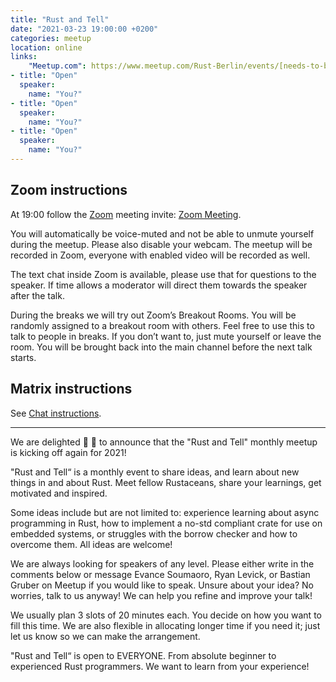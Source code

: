 ```yaml
---
title: "Rust and Tell"
date: "2021-03-23 19:00:00 +0200"
categories: meetup
location: online
links:
    "Meetup.com": https://www.meetup.com/Rust-Berlin/events/[needs-to-be-created]/
- title: "Open"
  speaker:
    name: "You?"
- title: "Open"
  speaker:
    name: "You?"
- title: "Open"
  speaker:
    name: "You?"
---
```




## Zoom instructions

At 19:00 follow the [Zoom][] meeting invite: [Zoom Meeting](https://twilio.zoom.us/j/92809068898?pwd=VHlYRFc3Qi90WjdrNDBNMjJGU0o2QT09).

[Zoom]: https://zoom.us/

You will automatically be voice-muted and not be able to unmute yourself during the meetup.
Please also disable your webcam.
The meetup will be recorded in Zoom, everyone with enabled video will be recorded as well.

The text chat inside Zoom is available, please use that for questions to the speaker. If time allows a moderator will direct them towards the speaker after the talk.

During the breaks we will try out Zoom’s Breakout Rooms.
You will be randomly assigned to a breakout room with others.
Feel free to use this to talk to people in breaks. If you don’t want to, just mute yourself or leave the room.
You will be brought back into the main channel before the next talk starts.

## Matrix instructions

See [Chat instructions](/chat/).

---

We are delighted 🥳 🎉 to announce that the "Rust and Tell" monthly meetup is kicking off again for 2021!
 
"Rust and Tell“ is a monthly event to share ideas, and learn about new things in and about Rust. Meet fellow Rustaceans, share your learnings, get motivated and inspired.

Some ideas include but are not limited to: experience learning about async programming in Rust, how to implement a no-std compliant crate for use on embedded systems, or struggles with the borrow checker and how to overcome them. All ideas are welcome!

We are always looking for speakers of any level. Please either write in the comments below or message Evance Soumaoro, Ryan Levick, or Bastian Gruber on Meetup if you would like to speak. Unsure about your idea? No worries, talk to us anyway! We can help you refine and improve your talk!

We usually plan 3 slots of 20 minutes each. You decide on how you want to fill this time. We are also flexible in allocating longer time if you need it; just let us know so we can make the arrangement.

"Rust and Tell“ is open to EVERYONE. From absolute beginner to experienced Rust programmers. We want to learn from your experience!
